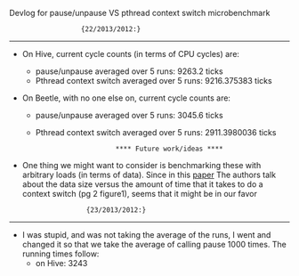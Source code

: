 Devlog for pause/unpause VS pthread context switch microbenchmark

                      {22/2013/2012:}
-----------------------------------------------------------------------------------------------
- On Hive, current cycle counts (in terms of CPU cycles) are:
  * pause/unpause averaged over 5 runs: 9263.2 ticks
  * Pthread context switch averaged over 5 runs: 9216.375383 ticks 

- On Beetle, with no one else on, current cycle counts are:
  * pause/unpause averaged over 5 runs: 3045.6 ticks
  * Pthread context switch averaged over 5 runs: 2911.3980036 ticks


                            **** Future work/ideas ****
- One thing we might want to consider is benchmarking these with arbitrary loads (in terms of data).
  Since in this  [paper][1] The authors talk about the data size versus the amount of time that it 
  takes to do a context switch (pg 2 figure1), seems that it might be in our favor 


                      {23/2013/2012:}
-----------------------------------------------------------------------------------------------

- I was stupid, and was not taking the average of the runs, 
  I went and changed it so that we take the average of calling pause 1000 times. The running times follow:
    * on Hive: 3243 




[1]:http://www.cs.rochester.edu/u/cli/research/switch.pdf
